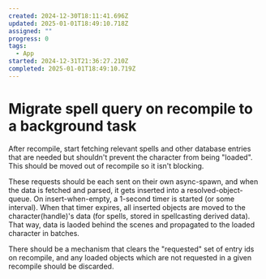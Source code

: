```yaml
---
created: 2024-12-30T18:11:41.696Z
updated: 2025-01-01T18:49:10.718Z
assigned: ""
progress: 0
tags:
  - App
started: 2024-12-31T21:36:27.210Z
completed: 2025-01-01T18:49:10.719Z
---
```


# Migrate spell query on recompile to a background task

After recompile, start fetching relevant spells and other database entries that are needed but shouldn't prevent the character from being "loaded". This should be moved out of recompile so it isn't blocking.

These requests should be each sent on their own async-spawn, and when the data is fetched and parsed, it gets inserted into a resolved-object-queue. On insert-when-empty, a 1-second timer is started (or some interval). When that timer expires, all inserted objects are moved to the character(handle)'s data (for spells, stored in spellcasting derived data). That way, data is laoded behind the scenes and propagated to the loaded character in batches.

There should be a mechanism that clears the "requested" set of entry ids on recompile, and any loaded objects which are not requested in a given recompile should be discarded.

